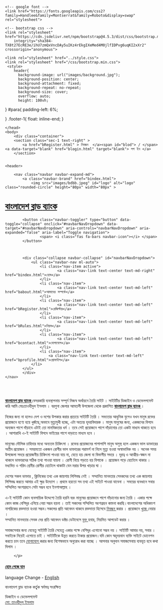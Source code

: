 <!DOCTYPE html>
<html lang="en">
	<head>
    <meta charset="UTF-8">
    <meta http-equiv="X-UA-Compatible" content="IE=edge">
    <meta name="viewport" content="width=device-width, initial-scale=1.0">
    <title>about us</title>
       <!-- font awesome 5 link -->
    <link rel="stylesheet" href="https://cdnjs.cloudflare.com/ajax/libs/font-awesome/5.15.1/css/all.min.css" integrity="sha512-+4zCK9k+qNFUR5X+cKL9EIR+ZOhtIloNl9GIKS57V1MyNsYpYcUrUeQc9vNfzsWfV28IaLL3i96P9sdNyeRssA==" crossorigin="anonymous" />

    <!-- google font -->
    <link href="https://fonts.googleapis.com/css2?family=Handlee&family=Montserrat&family=Roboto&display=swap" rel="stylesheet">

    <!-- bootstrap css -->
    <link rel="stylesheet" href="https://cdn.jsdelivr.net/npm/bootstrap@4.5.3/dist/css/bootstrap.min.css"
        integrity="sha384-TX8t27EcRE3e/ihU7zmQxVncDAy5uIKz4rEkgIXeMed4M0jlfIDPvg6uqKI2xXr2" crossorigin="anonymous">

	<link rel="stylesheet" href="../style.css">
	<link rel="stylesheet" href="/css/bootstrap.min.css">
	 <style>
		header{
  		  background-image: url("images/background.jpg");
  		  background-position: center;
    	  background-attachment: fixed;
   		  background-repeat: no-repeat;
  		  background-size: cover;
  		  overflow: auto;
  		  height: 100vh;
}
#para{
	padding-left: 6%;
	 
	 
}
.footer-1{
	float: inline-end;
}
  

  </style>
	 
	</head>
	<body>
		<div class="container">
		<section class="sec-1 text-right" >
            <a href="bRegister.html" > নিবন্ধন  </a><span id="blod"> / </span> <a data-target="blank" href="blogin.html" target="blank"> লগ ইন </a>
        </section>
        
 
	<header>

		<nav class="navbar navbar-expand-md">     
			<a class="navbar-brand" href="bindex.html">
				<img src="images/bdbb.jpeg" id="logo" alt="logo" class="rounded-circle" height="80px" width="80px" >
</a>     	<a href="bindex.html" class="navbar-brand" >
	<h1 > বাংলাদেশ <span>  ব্লাড </span>  ব্যাংক </h1></a>

			<button class="navbar-toggler" type="button" data-toggle="collapse" onclick="#navbarNavDropdown" data-target="#navbarNavDropdown" aria-controls="navbarNavDropdown" aria-expanded="false" aria-label="Toggle navigation">
					<span> <i class="fas fa-bars navbar-icon"></i> </span>
			</button>

		 
		
			<div class="collapse navbar-collapse" id="navbarNavDropdown">
				<ul class="navbar-nav ml-auto">
					<li class="nav-item active">
							<a class="nav-link text-center text-md-right" href="bindex.html">হোম</a>
					</li>
					<li class="nav-item">
							<a class="nav-link text-center text-md-left" href="babout.html">আমাদের সম্পর্কে</a>
					</li>
					<li class="nav-item">
							<a class="nav-link text-center text-md-left" href="bRegister.html">রেজিস্টার</a>
					</li>
					<li class="nav-item">
							<a class="nav-link text-center text-md-left" href="bRules.html">নিয়ম</a>
					</li>
					<li class="nav-item">
							<a class="nav-link text-center text-md-left" href="bcontact.html">যোগাযোগ</a>
					</li>      
					<li class="nav-item">
						<a class="nav-link text-center text-md-left" href="bprofile.html">প্রোফাইল</a>
				</li>       
			</ul>
			</div>
	</nav>
			
	
  <br>
 ‍ <p id="para">  
		<strong> <a href="bindex.html"> বাংলাদেশ ব্লাড ব্যাংক </a></strong> বেসরকারি ব্যবস্থাপনায় সম্পূর্ন নিজস্ব অর্থায়নে তৈরি সাইট । সাইটটির ডিজাইন ও ডেভেলপমেন্ট করি আমি মোঃতাওহীদুল ইসলাম । বরগুনা জেলার আমতলী উপজেলা থেকে প্রকাশিত <strong> <a href="bindex.html"> বাংলাদেশ ব্লাড ব্যাংক </a></strong> । <br> <br>
		নিজের জন্য না  হলেও দেশ ও দশের উপকার করার প্রত্যয়ে সাইটটি তৈরি । সভ্যতার আধুনিক যুগেও যখন মানুষ রক্তের প্রয়োজনে হণ্যে হয়ে খুজঁছে,অভাবে মৃত্যুমুখী হচ্ছে, এটা অত্যন্ত হৃদয়বিদারক । মানুষ মানুষের জন্য, একজনের বিপদে অন্যজন পাশে দাঁড়াবে এটাই তো মানবিকতার ধর্ম । তবে সেই প্রয়োজনে পাশে দাঁড়ানোর তো একটা মাধ্যম থাকতে হবে । আশারাখি এ-ই সাইটটি বিপদে ভাইয়ের পাশে দাড়াতে মাধ্যম হবে ।<br> <br>
		মানুষের মৌলিক চাহিদার মধ্যে অন্যতম চিকিৎসা ।  রক্তের প্রয়োজনের পাশাপাশি মানুষ অসুস্থ হলে একজন ভাল  ডাক্তারের অতীব প্রয়োজন । সময়মতো একজন রোগীর ভাল ডাক্তারের পরামর্শ না নিলে মৃত্যু হওয়া অস্বাভাবিক নয় । অনেক সময় উপজেলা সদরে প্রয়োজনীয় চিকিৎসা পাওয়া যায় না, যেতে হয় জেলা বা বিভাগীয় সদরে । দূরত্ব ও আত্মীয়-স্বজন না থাকলে ডাক্তারদের সঠিক তথ্য পাওয়া যায়না । রোগী নিয়ে পড়তে হয় বিপাকে । প্রয়োজন পড়ে হোটেলে থাকার । মধ্যবিত্ত ও গরিব শ্রেনীর রোগীর  হোটেলে থাকাটা যেন মরার উপর খাড়ার ঘা ।<br> <br>
		দেশের সকল ডাক্তার , ক্লিনিকের  তথ্য এক জায়গায় লিপিবদ্ধ নেই । সম্মানিত মানবতার সেবকদের তথ্য এক জায়গায় লিপিবদ্ধ করতে আমার এই ক্ষুদ্র উদ্যোগ । প্রথমে হয়তো সব তথ্য এই সাইটে পাওয়া যাবেনা । সময়ের ব্যবধানে সবার সম্মিলিত অংশগ্রহনে সেটা সম্ভব হবে ইনশাআল্লাহ । <br> <br>
		এ-ই সাইটটি কোন ব্যবসায়িক উদ্দেশ্যে তৈরি হয়নি বরং মানুষের প্রয়োজনে পাশে দাঁড়ানোর জন্য তৈরি । একার পক্ষে কোন কাজ বেশিদূর এগিয়ে নেয়া সম্ভব হয়না । তাই সকলের সম্মিলিত  অংশগ্রহন কামনা করছি।বাংলাদেশের অধিকাংশ নাগরিকের রক্তদাতা হওয়া সম্ভব।সকলের প্রতি আবেদন থাকবে রক্তদাতা হিসেবে <a href="bdonar.html">নিবন্ধন </a> করার । প্রয়োজনে  <a href="bindex.html">খুজে </a> নেয়ার ।<br>
		সম্মানিত মানবতার সেবক দের প্রতি আবেদন ডক্টর ডেটাবেসে <a href="bdoctor.html" > যুক্ত </a>হবার, নিয়মিত আপডেট করার ।<br> <br>
		সমাজসেবার জন্য যেহেতু সাইটটি তৈরি সেহেতু একার পক্ষে বেশিদূর  এগোনো সম্ভব নয় । সাইটটি আমার নয়, সবার । সবাইকে নিয়েই এগোতে চাই । সাইটটিকে উন্নত করতে টাকার প্রয়োজন।যদি কোন স্বহৃদয়বান ব্যক্তি সাইটে ডোনেশন করতে চান তবে <a href="bcontact.html"> যোগাযোগ </a>  করার জন্য বিশেষভাবে অনুরোধ করা যাচ্ছে । আপনার অনুদান সমাজসেবায় ব্যবহৃত হবে কথা দিলাম ।<br>
		
		</p>
			
			
</header>
       
<div class=" container footer-1 text-center ">
	<h4><a href="bindex.html"> হোম পেজে যান </a></h4>
	<p> language Change - <a  href="../about.html">English</a></p>
<p > বাংলাদেশ ব্লাড ব্যাংক কর্তৃৃৃক স্বর্বস্বত্ব সংরক্ষিত </p>
<p class="text-md-right">ডিজাইন ও ডেভেলপমেন্ট </br>
	<a href="mailto:mdt01799@gmail.com" >  মো: তাওহীদুল  ইসলাম </a></p>
</div>
</body>
</html>
